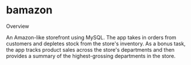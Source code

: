 # bamazon

Overview

An Amazon-like storefront using MySQL. The app takes in orders from customers and depletes stock from the store's inventory. As a bonus task, the app tracks product sales across the store's departments and then provides a summary of the highest-grossing departments in the store.